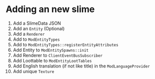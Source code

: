 # Adding an new slime

1. Add a SlimeData JSON
1. Add an `Entity` (Optional)
1. Add a `Renderer`
1. Add to `ModEntityTypes`
1. Add to `ModEntityTypes::registerEntityAttributes`
1. Add Entity to `ModEntitySpawns::init`
1. Add Renderer to `ClientEventBusSubscriber`
1. Add Loottable to `ModEntityLootTables`
1. Add English translation (if not like title) in the `ModLanguageProvider`
1. Add unique `Texture`